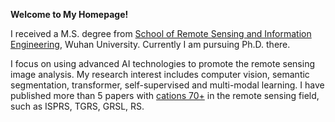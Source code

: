 **Welcome to My Homepage!**

I received a M.S. degree from [School of Remote Sensing and Information Engineering](https://rsgis.whu.edu.cn/), Wuhan University. Currently I am pursuing Ph.D. there. 

I focus on using advanced AI technologies to promote the remote sensing image analysis. My research interest includes computer vision, semantic segmentation, transformer, self-supervised and multi-modal learning. I have published more than 5 papers with [cations 70+](https://scholar.google.com/citations?user=ywBbW7AAAAAJ) in the remote sensing field, such as ISPRS, TGRS, GRSL, RS. 
